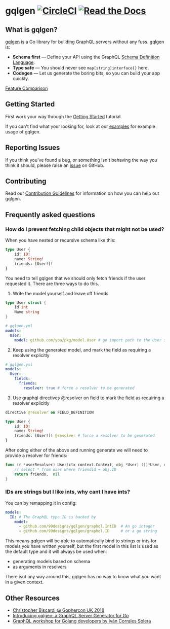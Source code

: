# gqlgen [![CircleCI](https://badgen.net/circleci/github/99designs/gqlgen/master)](https://circleci.com/gh/99designs/gqlgen) [![Read the Docs](https://badgen.net/badge/docs/available/green)](http://gqlgen.com/)

## What is gqlgen?

[gqlgen](https://github.com/99designs/gqlgen) is a Go library for building GraphQL servers without any fuss. gqlgen is:

 - **Schema first** — Define your API using the GraphQL [Schema Definition Language](http://graphql.org/learn/schema/).
 - **Type safe** — You should never see `map[string]interface{}` here.
 - **Codegen** — Let us generate the boring bits, so you can build your app quickly.

[Feature Comparison](https://gqlgen.com/feature-comparison/)

## Getting Started

First work your way through the [Getting Started](https://gqlgen.com/getting-started/) tutorial.

If you can't find what your looking for, look at our [examples](https://github.com/99designs/gqlgen/tree/master/example) for example usage of gqlgen.

## Reporting Issues

If you think you've found a bug, or something isn't behaving the way you think it should, please raise an [issue](https://github.com/99designs/gqlgen/issues) on GitHub.

## Contributing

Read our [Contribution Guidelines](https://github.com/99designs/gqlgen/blob/master/CONTRIBUTING.md) for information on how you can help out gqlgen.

## Frequently asked questions

### How do I prevent fetching child objects that might not be used?

When you have nested or recursive schema like this:
```graphql
type User {
    id: ID!
    name: String!
    friends: [User!]!
}
```
You need to tell gqlgen that we should only fetch friends if the user requested it. There are three ways to do this.

1. Write the model yourself and leave off friends.

```go
type User struct {
    Id int
    Name string
}
```

```yaml
# gqlgen.yml
models:
  User:
    model: github.com/you/pkg/model.User # go import path to the User struct above
```

2. Keep using the generated model, and mark the field as requiring a resolver explicitly

```yaml
# gqlgen.yml
models:
  User:
    fields:
      friends:
        resolver: true # force a resolver to be generated
```

3. Use graphql directives @resolver on field to mark the field as requiring a resolver explicitly

```graphql
directive @resolver on FIELD_DEFINITION

type User {
    id: ID!
    name: String!
    friends: [User!]! @resolver # force a resolver to be generated
}
```

After doing either of the above and running generate we will need to provide a resolver for friends:
```go
func (r *userResolver) User(ctx context.Context, obj *User) ([]*User, error) {
    // select * from user where friendid = obj.ID
    return friends,  nil
}
```

### IDs are strings but I like ints, why cant I have ints?

You can by remapping it in config:
```yaml
models:
  ID: # The GraphQL type ID is backed by
    model:
      - github.com/99designs/gqlgen/graphql.IntID  # An go integer
      - github.com/99designs/gqlgen/graphql.ID     # or a go string
```

This means gqlgen will be able to automatically bind to strings or ints for models you have written yourself, but the
first model in this list is used as the default type and it will always be used when:
 - generating models based on schema
 - as arguments in resolvers

There isnt any way around this, gqlgen has no way to know what you want in a given context.

## Other Resources

 - [Christopher Biscardi @ Gophercon UK 2018](https://youtu.be/FdURVezcdcw)
 - [Introducing gqlgen: a GraphQL Server Generator for Go](https://99designs.com.au/blog/engineering/gqlgen-a-graphql-server-generator-for-go/)
 - [GraphQL workshop for Golang developers by Iván Corrales Solera](https://graphql-go.wesovilabs.com)
